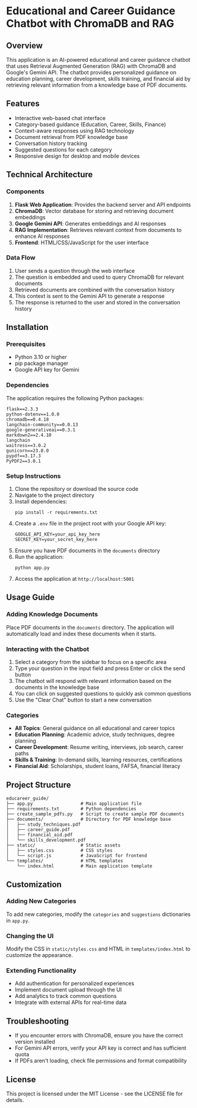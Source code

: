 # Educational and Career Guidance Chatbot with ChromaDB and RAG

## Overview
This application is an AI-powered educational and career guidance chatbot that uses Retrieval Augmented Generation (RAG) with ChromaDB and Google's Gemini API. The chatbot provides personalized guidance on education planning, career development, skills training, and financial aid by retrieving relevant information from a knowledge base of PDF documents.

## Features
- Interactive web-based chat interface
- Category-based guidance (Education, Career, Skills, Finance)
- Context-aware responses using RAG technology
- Document retrieval from PDF knowledge base
- Conversation history tracking
- Suggested questions for each category
- Responsive design for desktop and mobile devices

## Technical Architecture

### Components
1. **Flask Web Application**: Provides the backend server and API endpoints
2. **ChromaDB**: Vector database for storing and retrieving document embeddings
3. **Google Gemini API**: Generates embeddings and AI responses
4. **RAG Implementation**: Retrieves relevant context from documents to enhance AI responses
5. **Frontend**: HTML/CSS/JavaScript for the user interface

### Data Flow
1. User sends a question through the web interface
2. The question is embedded and used to query ChromaDB for relevant documents
3. Retrieved documents are combined with the conversation history
4. This context is sent to the Gemini API to generate a response
5. The response is returned to the user and stored in the conversation history

## Installation

### Prerequisites
- Python 3.10 or higher
- pip package manager
- Google API key for Gemini

### Dependencies
The application requires the following Python packages:
```
flask==2.3.3
python-dotenv==1.0.0
chromadb==0.4.18
langchain-community==0.0.13
google-generativeai==0.3.1
markdown2==2.4.10
langchain
waitress==3.0.2
gunicorn==23.0.0
pypdf==3.17.3
PyPDF2==3.0.1
```

### Setup Instructions
1. Clone the repository or download the source code
2. Navigate to the project directory
3. Install dependencies:
   ```
   pip install -r requirements.txt
   ```
4. Create a `.env` file in the project root with your Google API key:
   ```
   GOOGLE_API_KEY=your_api_key_here
   SECRET_KEY=your_secret_key_here
   ```
5. Ensure you have PDF documents in the `documents` directory
6. Run the application:
   ```
   python app.py
   ```
7. Access the application at `http://localhost:5001`

## Usage Guide

### Adding Knowledge Documents
Place PDF documents in the `documents` directory. The application will automatically load and index these documents when it starts.

### Interacting with the Chatbot
1. Select a category from the sidebar to focus on a specific area
2. Type your question in the input field and press Enter or click the send button
3. The chatbot will respond with relevant information based on the documents in the knowledge base
4. You can click on suggested questions to quickly ask common questions
5. Use the "Clear Chat" button to start a new conversation

### Categories
- **All Topics**: General guidance on all educational and career topics
- **Education Planning**: Academic advice, study techniques, degree planning
- **Career Development**: Resume writing, interviews, job search, career paths
- **Skills & Training**: In-demand skills, learning resources, certifications
- **Financial Aid**: Scholarships, student loans, FAFSA, financial literacy

## Project Structure
```
educareer_guide/
├── app.py                  # Main application file
├── requirements.txt        # Python dependencies
├── create_sample_pdfs.py   # Script to create sample PDF documents
├── documents/              # Directory for PDF knowledge base
│   ├── study_techniques.pdf
│   ├── career_guide.pdf
│   ├── financial_aid.pdf
│   └── skills_development.pdf
├── static/                 # Static assets
│   ├── styles.css          # CSS styles
│   └── script.js           # JavaScript for frontend
└── templates/              # HTML templates
    └── index.html          # Main application template
```

## Customization

### Adding New Categories
To add new categories, modify the `categories` and `suggestions` dictionaries in `app.py`.

### Changing the UI
Modify the CSS in `static/styles.css` and HTML in `templates/index.html` to customize the appearance.

### Extending Functionality
- Add authentication for personalized experiences
- Implement document upload through the UI
- Add analytics to track common questions
- Integrate with external APIs for real-time data

## Troubleshooting
- If you encounter errors with ChromaDB, ensure you have the correct version installed
- For Gemini API errors, verify your API key is correct and has sufficient quota
- If PDFs aren't loading, check file permissions and format compatibility

## License
This project is licensed under the MIT License - see the LICENSE file for details.
